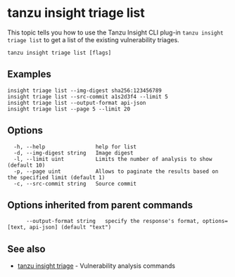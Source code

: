 # tanzu insight triage list

This topic tells you how to use the Tanzu Insight CLI plug-in 
`tanzu insight triage list` to get a list of the existing vulnerability triages.

```console
tanzu insight triage list [flags]
```

## <a id='examples'></a>Examples

```console
insight triage list --img-digest sha256:123456789
insight triage list --src-commit a1s2d3f4 --limit 5
insight triage list --output-format api-json
insight triage list --page 5 --limit 20
```

## <a id='options'></a>Options

```console
  -h, --help                help for list
  -d, --img-digest string   Image digest
  -l, --limit uint          Limits the number of analysis to show (default 10)
  -p, --page uint           Allows to paginate the results based on the specified limit (default 1)
  -c, --src-commit string   Source commit
```

## <a id='options'></a>Options inherited from parent commands

```console
      --output-format string   specify the response's format, options=[text, api-json] (default "text")
```

## <a id='see-also'></a>See also

* [tanzu insight triage](tanzu_insight_triage.hbs.md)	 - Vulnerability analysis commands

